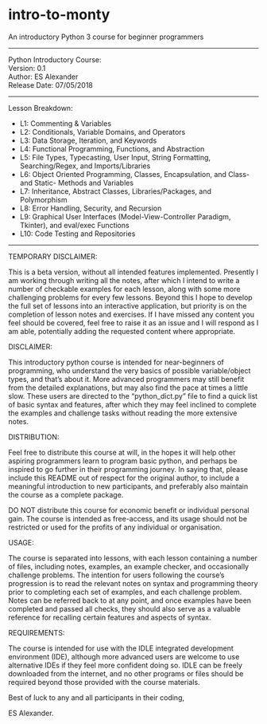 # intro-to-monty
An introductory Python 3 course for beginner programmers

_________________________________
 Python Introductory Course:  
 Version: 0.1                 
 Author: ES Alexander         
 Release Date: 07/05/2018
_________________________________

Lesson Breakdown:

 - L1: Commenting & Variables
 - L2: Conditionals, Variable Domains, and Operators
 - L3: Data Storage, Iteration, and Keywords
 - L4: Functional Programming, Functions, and Abstraction
 - L5: File Types, Typecasting, User Input, String Formatting, Searching/Regex, and Imports/Libraries
 - L6: Object Oriented Programming, Classes, Encapsulation, and Class- and Static- Methods and Variables
 - L7: Inheritance, Abstract Classes, Libraries/Packages, and Polymorphism
 - L8: Error Handling, Security, and Recursion
 - L9: Graphical User Interfaces (Model-View-Controller Paradigm, Tkinter), and eval/exec Functions
 - L10: Code Testing and Repositories

---------------------------------

TEMPORARY DISCLAIMER:

This is a beta version, without all intended features implemented. Presently I am working through writing all the notes, after which I intend to write a number of checkable examples for each lesson, along with some more challenging problems for every few lessons. Beyond this I hope to develop the full set of lessons into an interactive application, but priority is on the completion of lesson notes and exercises. If I have missed any content you feel should be covered, feel free to raise it as an issue and I will respond as I am able, potentially adding the requested content where appropriate.

DISCLAIMER:

This introductory python course is intended for near-beginners of programming, who understand the very basics of possible variable/object types, and that’s about it. More advanced programmers may still benefit from the detailed explanations, but may also find the pace at times a little slow. These users are directed to the “python_dict.py” file to find a quick list of basic syntax and features, after which they may feel inclined to complete the examples and challenge tasks without reading the more extensive notes.


DISTRIBUTION:

Feel free to distribute this course at will, in the hopes it will help other aspiring programmers learn to program basic python, and perhaps be inspired to go further in their programming journey. In saying that, please include this README out of respect for the original author, to include a meaningful introduction to new participants, and preferably also maintain the course as a complete package. 

DO NOT distribute this course for economic benefit or individual personal gain. The course is intended as free-access, and its usage should not be restricted or used for the profits of any individual or organisation.


USAGE:

The course is separated into lessons, with each lesson containing a number of files, including notes, examples, an example checker, and occasionally challenge problems. The intention for users following the course’s progression is to read the relevant notes on syntax and programming theory prior to completing each set of examples, and each challenge problem. Notes can be referred back to at any point, and once examples have been completed and passed all checks, they should also serve as a valuable reference for recalling certain features and aspects of syntax.


REQUIREMENTS:

The course is intended for use with the IDLE integrated development environment (IDE), although more advanced users are welcome to use alternative IDEs if they feel more confident doing so. IDLE can be freely downloaded from the internet, and no other programs or files should be required beyond those provided with the course materials.


Best of luck to any and all participants in their coding,

ES Alexander.
